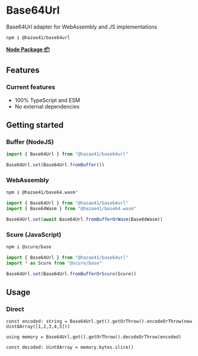# Base64Url

Base64Url adapter for WebAssembly and JS implementations

```bash
npm i @hazae41/base64url
```

[**Node Package 📦**](https://www.npmjs.com/package/@hazae41/base64url)

## Features

### Current features
- 100% TypeScript and ESM
- No external dependencies

## Getting started

### Buffer (NodeJS)

```typescript
import { Base64Url } from "@hazae41/base64url"

Base64Url.set(Base64Url.fromBuffer())
```

### WebAssembly

```bash
npm i @hazae41/base64.wasm"
```

```typescript
import { Base64Url } from "@hazae41/base64url"
import { Base64Wasm } from "@hazae41/base64.wasm"

Base64Url.set(await Base64Url.fromBufferOrWasm(Base64Wasm))
```

### Scure (JavaScript)

```bash
npm i @scure/base
```

```typescript
import { Base64Url } from "@hazae41/base64url"
import * as Scure from "@scure/base"

Base64Url.set(Base64Url.fromBufferOrScure(Scure))
```

## Usage

### Direct

```tsx
const encoded: string = Base64Url.get().getOrThrow().encodeOrThrow(new Uint8Array([1,2,3,4,5]))

using memory = Base64Url.get().getOrThrow().decodeOrThrow(encoded)

const decoded: Uint8Array = memory.bytes.slice()
```